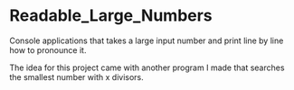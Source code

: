 # Readable_Large_Numbers
Console applications that takes a large input number and print line by line how to pronounce it.

The idea for this project came with another program I made that searches the smallest number with x divisors.
